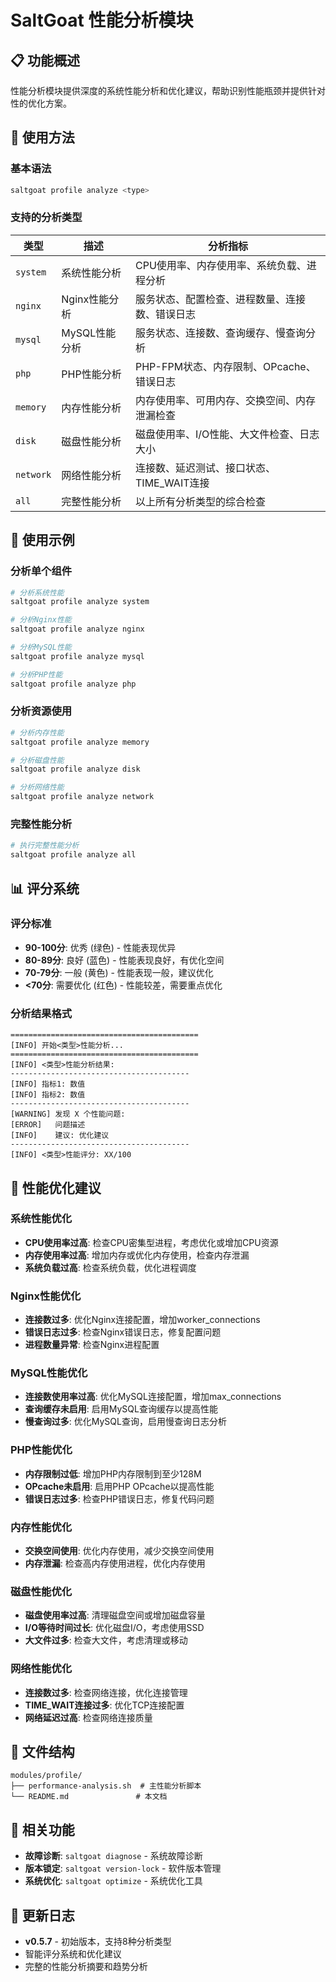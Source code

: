 # SaltGoat 性能分析模块

## 📋 功能概述

性能分析模块提供深度的系统性能分析和优化建议，帮助识别性能瓶颈并提供针对性的优化方案。

## 🚀 使用方法

### 基本语法
```bash
saltgoat profile analyze <type>
```

### 支持的分析类型

| 类型 | 描述 | 分析指标 |
|------|------|----------|
| `system` | 系统性能分析 | CPU使用率、内存使用率、系统负载、进程分析 |
| `nginx` | Nginx性能分析 | 服务状态、配置检查、进程数量、连接数、错误日志 |
| `mysql` | MySQL性能分析 | 服务状态、连接数、查询缓存、慢查询分析 |
| `php` | PHP性能分析 | PHP-FPM状态、内存限制、OPcache、错误日志 |
| `memory` | 内存性能分析 | 内存使用率、可用内存、交换空间、内存泄漏检查 |
| `disk` | 磁盘性能分析 | 磁盘使用率、I/O性能、大文件检查、日志大小 |
| `network` | 网络性能分析 | 连接数、延迟测试、接口状态、TIME_WAIT连接 |
| `all` | 完整性能分析 | 以上所有分析类型的综合检查 |

## 📖 使用示例

### 分析单个组件
```bash
# 分析系统性能
saltgoat profile analyze system

# 分析Nginx性能
saltgoat profile analyze nginx

# 分析MySQL性能
saltgoat profile analyze mysql

# 分析PHP性能
saltgoat profile analyze php
```

### 分析资源使用
```bash
# 分析内存性能
saltgoat profile analyze memory

# 分析磁盘性能
saltgoat profile analyze disk

# 分析网络性能
saltgoat profile analyze network
```

### 完整性能分析
```bash
# 执行完整性能分析
saltgoat profile analyze all
```

## 📊 评分系统

### 评分标准
- **90-100分**: 优秀 (绿色) - 性能表现优异
- **80-89分**: 良好 (蓝色) - 性能表现良好，有优化空间
- **70-79分**: 一般 (黄色) - 性能表现一般，建议优化
- **<70分**: 需要优化 (红色) - 性能较差，需要重点优化

### 分析结果格式
```
==========================================
[INFO] 开始<类型>性能分析...
==========================================
[INFO] <类型>性能分析结果:
----------------------------------------
[INFO] 指标1: 数值
[INFO] 指标2: 数值
----------------------------------------
[WARNING] 发现 X 个性能问题:
[ERROR]   问题描述
[INFO]    建议: 优化建议
----------------------------------------
[INFO] <类型>性能评分: XX/100
```

## 🔧 性能优化建议

### 系统性能优化
- **CPU使用率过高**: 检查CPU密集型进程，考虑优化或增加CPU资源
- **内存使用率过高**: 增加内存或优化内存使用，检查内存泄漏
- **系统负载过高**: 检查系统负载，优化进程调度

### Nginx性能优化
- **连接数过多**: 优化Nginx连接配置，增加worker_connections
- **错误日志过多**: 检查Nginx错误日志，修复配置问题
- **进程数量异常**: 检查Nginx进程配置

### MySQL性能优化
- **连接数使用率过高**: 优化MySQL连接配置，增加max_connections
- **查询缓存未启用**: 启用MySQL查询缓存以提高性能
- **慢查询过多**: 优化MySQL查询，启用慢查询日志分析

### PHP性能优化
- **内存限制过低**: 增加PHP内存限制到至少128M
- **OPcache未启用**: 启用PHP OPcache以提高性能
- **错误日志过多**: 检查PHP错误日志，修复代码问题

### 内存性能优化
- **交换空间使用**: 优化内存使用，减少交换空间使用
- **内存泄漏**: 检查高内存使用进程，优化内存使用

### 磁盘性能优化
- **磁盘使用率过高**: 清理磁盘空间或增加磁盘容量
- **I/O等待时间过长**: 优化磁盘I/O，考虑使用SSD
- **大文件过多**: 检查大文件，考虑清理或移动

### 网络性能优化
- **连接数过多**: 检查网络连接，优化连接管理
- **TIME_WAIT连接过多**: 优化TCP连接配置
- **网络延迟过高**: 检查网络连接质量

## 📁 文件结构

```
modules/profile/
├── performance-analysis.sh  # 主性能分析脚本
└── README.md               # 本文档
```

## 🔗 相关功能

- **故障诊断**: `saltgoat diagnose` - 系统故障诊断
- **版本锁定**: `saltgoat version-lock` - 软件版本管理
- **系统优化**: `saltgoat optimize` - 系统优化工具

## 📝 更新日志

- **v0.5.7** - 初始版本，支持8种分析类型
- 智能评分系统和优化建议
- 完整的性能分析摘要和趋势分析
